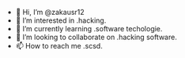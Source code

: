 - 👋 Hi, I’m @zakausr12
- 👀 I’m interested in .hacking.
- 🌱 I’m currently learning .software techologie.
- 💞️ I’m looking to collaborate on .hacking software.
- 📫 How to reach me .scsd.

<!---
zakausr12/zakausr12 is a ✨ special ✨ repository because its `README.md` (this file) appears on your GitHub profile.
You can click the Preview link to take a look at your changes.
--->
